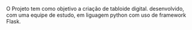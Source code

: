O Projeto tem como objetivo a criação de tabloide digital.
desenvolvido, com uma equipe de estudo, em liguagem python com uso de framework Flask.
